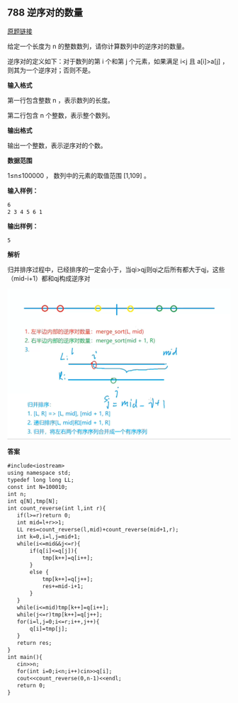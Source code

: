 ## 788 逆序对的数量
[原题链接](https://www.acwing.com/problem/content/790/)

给定一个长度为 n
 的整数数列，请你计算数列中的逆序对的数量。

逆序对的定义如下：对于数列的第 i
 个和第 j
 个元素，如果满足 i<j
 且 a[i]>a[j]
，则其为一个逆序对；否则不是。

**输入格式**
  
第一行包含整数 n
，表示数列的长度。

第二行包含 n
 个整数，表示整个数列。

**输出格式**
  
输出一个整数，表示逆序对的个数。

**数据范围**
  
1≤n≤100000
，
数列中的元素的取值范围 [1,109]
。

**输入样例：**
```
6
2 3 4 5 6 1
```
**输出样例：**
```
5
```
**解析**
 
 归并排序过程中，已经排序的一定会小于，当qi>qj则qi之后所有都大于qj，这些（mid-i+1）都和qj构成逆序对
 
 ![tu1](788.png)
 
**答案**
 
 ```
 #include<iostream>
using namespace std;
typedef long long LL;
const int N=100010;
int n;
int q[N],tmp[N];
int count_reverse(int l,int r){
    if(l>=r)return 0;
    int mid=l+r>>1;
    LL res=count_reverse(l,mid)+count_reverse(mid+1,r);
    int k=0,i=l,j=mid+1;
    while(i<=mid&&j<=r){
        if(q[i]<=q[j]){
            tmp[k++]=q[i++];
        }
        else {
            tmp[k++]=q[j++]; 
            res+=mid-i+1;
        }
    }
    while(i<=mid)tmp[k++]=q[i++];
    while(j<=r)tmp[k++]=q[j++];
    for(i=l,j=0;i<=r;i++,j++){
        q[i]=tmp[j];
    }
    return res;
}
int main(){
    cin>>n;
    for(int i=0;i<n;i++)cin>>q[i];
    cout<<count_reverse(0,n-1)<<endl;
    return 0;
}
 ```
